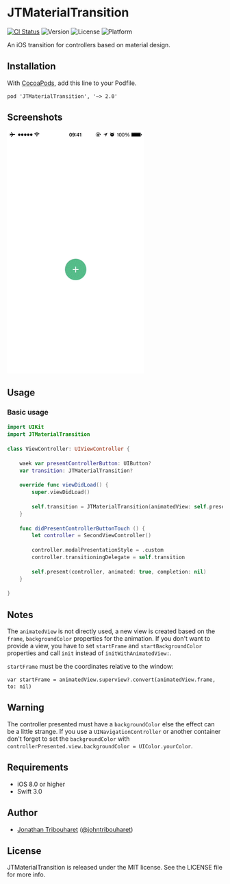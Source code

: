 # JTMaterialTransition

[![CI Status](http://img.shields.io/travis/jonathantribouharet/JTMaterialTransition.svg)](https://travis-ci.org/jonathantribouharet/JTMaterialTransition)
![Version](https://img.shields.io/cocoapods/v/JTMaterialTransition.svg)
![License](https://img.shields.io/cocoapods/l/JTMaterialTransition.svg)
![Platform](https://img.shields.io/cocoapods/p/JTMaterialTransition.svg)

An iOS transition for controllers based on material design.

## Installation

With [CocoaPods](http://cocoapods.org/), add this line to your Podfile.

    pod 'JTMaterialTransition', '~> 2.0'

## Screenshots

![Example](./Screens/example.gif "Example View")

## Usage

### Basic usage

```swift
import UIKit
import JTMaterialTransition

class ViewController: UIViewController {

    waek var presentControllerButton: UIButton?
    var transition: JTMaterialTransition?

    override func viewDidLoad() {
        super.viewDidLoad()
        
        self.transition = JTMaterialTransition(animatedView: self.presentControllerButton)
    }
    
    func didPresentControllerButtonTouch () {
        let controller = SecondViewController()
        
        controller.modalPresentationStyle = .custom
        controller.transitioningDelegate = self.transition
        
        self.present(controller, animated: true, completion: nil)
    }

}
```

## Notes

The `animatedView` is not directly used, a new view is created based on the `frame`, `backgroundColor` properties for the animation.
If you don't want to provide a view, you have to set `startFrame` and `startBackgroundColor` properties and call `init` instead of `initWithAnimatedView:`.

`startFrame` must be the coordinates relative to the window:

    var startFrame = animatedView.superview?.convert(animatedView.frame, to: nil)

## Warning

The controller presented must have a `backgroundColor` else the effect can be a little strange. If you use a `UINavigationController` or another container don't forget to set the `backgroundColor` with `controllerPresented.view.backgroundColor = UIColor.yourColor`.

## Requirements

- iOS 8.0 or higher
- Swift 3.0

## Author

- [Jonathan Tribouharet](https://github.com/jonathantribouharet) ([@johntribouharet](https://twitter.com/johntribouharet))

## License

JTMaterialTransition is released under the MIT license. See the LICENSE file for more info.
